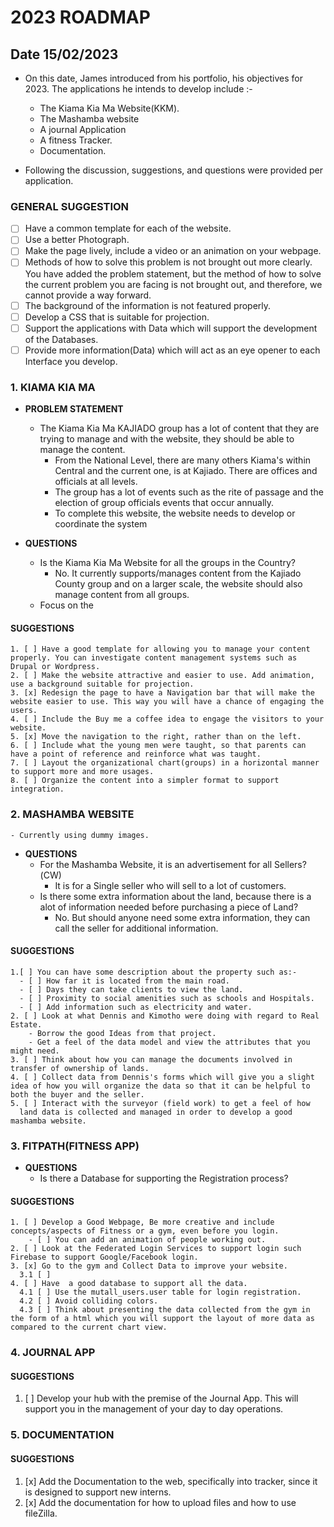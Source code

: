 # 2023 ROADMAP

## Date 15/02/2023

- On this date, James introduced from his portfolio, his objectives for 2023. The applications he intends to develop include :-

  - The Kiama Kia Ma Website(KKM).
  - The Mashamba website
  - A journal Application
  - A fitness Tracker.
  - Documentation.

- Following the discussion, suggestions, and questions were provided per application.

### GENERAL SUGGESTION

- [ ] Have a common template for each of the website.
- [ ] Use a better Photograph.
- [ ] Make the page lively, include a video or an animation on your webpage.
- [ ] Methods of how to solve this problem is not brought out more clearly. You have added the problem statement, but the method of how to solve the current problem you are facing is not brought out, and therefore, we cannot provide a way forward.
- [ ] The background of the information is not featured properly.
- [ ] Develop a CSS that is suitable for projection.
- [ ] Support the applications with Data which will support the development of the Databases.
- [ ] Provide more information(Data) which will act as an eye opener to each Interface you develop.

### 1. KIAMA KIA MA

- **PROBLEM STATEMENT**

  - The Kiama Kia Ma KAJIADO group has a lot of content that they are trying to manage and with the website, they should be able to manage the content.
    - From the National Level, there are many others Kiama's within Central and the current one, is at Kajiado. There are offices and officials at all levels.
    - The group has a lot of events such as the rite of passage and the election of group officials events that occur annually.
    - To complete this website, the website needs to develop or coordinate the system

- **QUESTIONS**
  - Is the Kiama Kia Ma Website for all the groups in the Country?
    - No. It currently supports/manages content from the Kajiado County group and on a larger scale, the website should also manage content from all groups.
  - Focus on the

#### SUGGESTIONS

    1. [ ] Have a good template for allowing you to manage your content properly. You can investigate content management systems such as Drupal or Wordpress.
    2. [ ] Make the website attractive and easier to use. Add animation, use a background suitable for projection.
    3. [x] Redesign the page to have a Navigation bar that will make the website easier to use. This way you will have a chance of engaging the users.
    4. [ ] Include the Buy me a coffee idea to engage the visitors to your website.
    5. [x] Move the navigation to the right, rather than on the left.
    6. [ ] Include what the young men were taught, so that parents can have a point of reference and reinforce what was taught.
    7. [ ] Layout the organizational chart(groups) in a horizontal manner to support more and more usages.
    8. [ ] Organize the content into a simpler format to support integration.

### 2. MASHAMBA WEBSITE

    - Currently using dummy images.

- **QUESTIONS**
  - For the Mashamba Website, it is an advertisement for all Sellers?(CW)
    - It is for a Single seller who will sell to a lot of customers.
  - Is there some extra information about the land, because there is a alot of information needed before purchasing a piece of Land?
    - No. But should anyone need some extra information, they can call the seller for additional information.

#### SUGGESTIONS

    1.[ ] You can have some description about the property such as:-
      - [ ] How far it is located from the main road.
      - [ ] Days they can take clients to view the land.
      - [ ] Proximity to social amenities such as schools and Hospitals.
      - [ ] Add information such as electricity and water.
    2. [ ] Look at what Dennis and Kimotho were doing with regard to Real Estate.
        - Borrow the good Ideas from that project.
        - Get a feel of the data model and view the attributes that you might need.
    3. [ ] Think about how you can manage the documents involved in transfer of ownership of lands.
    4. [ ] Collect data from Dennis's forms which will give you a slight idea of how you will organize the data so that it can be helpful to both the buyer and the seller.
    5. [ ] Interact with the surveyor (field work) to get a feel of how
      land data is collected and managed in order to develop a good mashamba website.

### 3. FITPATH(FITNESS APP)

- **QUESTIONS**
  - Is there a Database for supporting the Registration process?

#### SUGGESTIONS

    1. [ ] Develop a Good Webpage, Be more creative and include concepts/aspects of Fitness or a gym, even before you login.
        - [ ] You can add an animation of people working out.
    2. [ ] Look at the Federated Login Services to support login such Firebase to support Google/Facebook login.
    3. [x] Go to the gym and Collect Data to improve your website.
      3.1 [ ]
    4. [ ] Have  a good database to support all the data.
      4.1 [ ] Use the mutall_users.user table for login registration.
      4.2 [ ] Avoid colliding colors.
      4.3 [ ] Think about presenting the data collected from the gym in the form of a html which you will support the layout of more data as compared to the current chart view.

### 4. JOURNAL APP

#### SUGGESTIONS

1. [ ] Develop your hub with the premise of the Journal App. This will support you in the management of your day to day operations.

### 5. DOCUMENTATION

#### SUGGESTIONS

1. [x] Add the Documentation to the web, specifically into tracker, since it is designed to support new interns.
2. [x] Add the documentation for how to upload files and how to use fileZilla.
